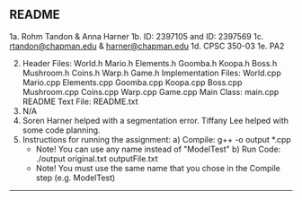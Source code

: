README
--------------------------------------------

  1a. Rohm Tandon & Anna Harner
  1b. ID: 2397105 and ID: 2397569
  1c. rtandon@chapman.edu & harner@chapman.edu
  1d. CPSC 350-03
  1e. PA2

   2) Header Files:
         World.h
         Mario.h
         Elements.h
         Goomba.h
         Koopa.h
         Boss.h
         Mushroom.h
         Coins.h
         Warp.h
         Game.h
      Implementation Files:
         World.cpp
         Mario.cpp
         Elements.cpp
         Goomba.cpp
         Koopa.cpp
         Boss.cpp
         Mushroom.cpp
         Coins.cpp
         Warp.cpp
         Game.cpp
      Main Class:
         main.cpp
      README Text File:
         README.txt
   3) N/A
   4) Soren Harner helped with a segmentation error. Tiffany Lee helped with some code planning.
   5) Instructions for running the assignment:
      a) Compile: g++ -o output *.cpp
         - Note! You can use any name instead of "ModelTest"
      b) Run Code: ./output original.txt outputFile.txt
         - Note! You must use the same name that you chose in the Compile step (e.g. ModelTest)
--------------------------------------------
